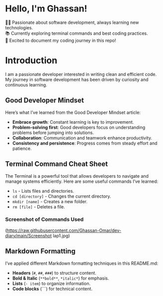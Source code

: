 # Hello, I'm Ghassan!  
👨‍💻 Passionate about software development, always learning new technologies.  
📚 Currently exploring terminal commands and best coding practices.  
🚀 Excited to document my coding journey in this repo!  
# Introduction
I am a passionate developer interested in writing clean and efficient code. My journey in software development has been driven by curiosity and continuous learning.

## Good Developer Mindset
Here’s what I’ve learned from the Good Developer Mindset article:
- **Embrace growth**: Constant learning is key to improvement.
- **Problem-solving first**: Good developers focus on understanding problems before jumping into solutions.
- **Collaboration**: Communication and teamwork enhance productivity.
- **Consistency and persistence**: Progress comes from steady effort and patience.

## Terminal Command Cheat Sheet
The Terminal is a powerful tool that allows developers to navigate and manage systems efficiently. Here are some useful commands I’ve learned:
- `ls` - Lists files and directories.
- `cd [directory]` - Changes the current directory.
- `mkdir [name]` - Creates a new folder.
- `rm [file]` - Deletes a file.
### Screenshot of Commands Used
(https://raw.githubusercontent.com/Ghassan-Omar/dev-diary/main/Screenshot lap1.jpg)
## Markdown Formatting
I’ve applied different Markdown formatting techniques in this README.md:
- **Headers** (`#`, `##`, `###`) to structure content.
- **Bold & Italic** (`**bold**`, `*italic*`) for emphasis.
- **Lists** (`- item`) to organize information.
- **Code blocks** (`\``) for technical content.
